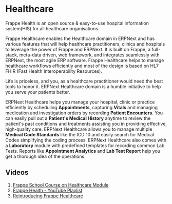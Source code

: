 
# Healthcare



Frappe Health is an open source & easy-to-use hospital information system(HIS) for all healthcare organisations.


Frappe Healthcare enables the Healthcare domain in ERPNext and has various features that will help healthcare practitioners, clinics and hospitals to leverage the power of Frappe and ERPNext. It is built on Frappe, a full-stack, meta-data driven, web framework, and integrates seamlessly with ERPNext, the most agile ERP software. Frappe Healthcare helps to manage healthcare workflows efficiently and most of the design is based on HL7 FHIR (Fast Health Interoperability Resources).


Life is priceless, and you, as a healthcare practitioner would need the best tools to honor it. ERPNext Healthcare domain is a humble initiative to help you serve your patients better.


ERPNext Healthcare helps you manage your hospital, clinic or practice efficiently by scheduling **Appointments**, capturing **Vitals** and managing medication and investigation orders by recording **Patient Encounters**. You can easily pull out a **Patient's Medical History** anytime to review the patient's past conditions and treatments assisting you in providing effective, high-quality care. ERPNext Healthcare allows you to manage multiple **Medical Code Standards** like the ICD 10 and easily search for Medical Codes simplifying the coding process. ERPNext Healthcare also comes with a **Laboratory** module with predefined templates for recording common Lab Tests. Reports like **Appointment Analytics** and **Lab Test Report** help you get a thorough idea of the operations.


## Videos


1. [Frappe School Course on Healthcare Module](https://frappe.school/courses/healthcare-management)
2. [Frappe Health - YouTube Playlist](https://www.youtube.com/playlist?list=PL3lFfCEoMxvyj1qieiWKHJHesbn3XuJyR)
3. [Reintroducing Frappe Healthcare](https://www.youtube.com/watch?v=mre9psws64o)




